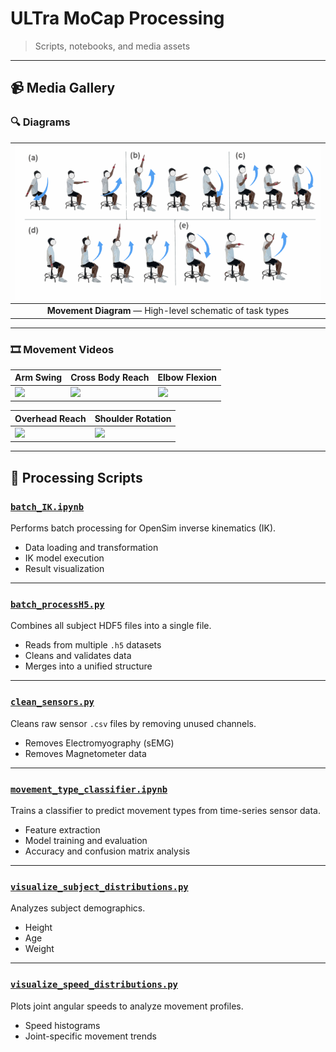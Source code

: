 # ULTra MoCap Processing

> Scripts, notebooks, and media assets

---

## 📹 Media Gallery

### 🔍 Diagrams

| ![Movement Diagram](media/movement_diagram.png) |
|:--:|
| **Movement Diagram** — High-level schematic of task types |

---

### 🎞️ Movement Videos

| Arm Swing | Cross Body Reach | Elbow Flexion |
|-----------|------------------|----------------|
| <img src="media/armswing.gif" width="200"/> | <img src="media/crossbody.gif" width="200"/> | <img src="media/elbowflex.gif" width="200"/> |

| Overhead Reach | Shoulder Rotation |
|----------------|-------------------|
| <img src="media/overheadreach.gif" width="200"/> | <img src="media/shoulderrotation.gif" width="200"/> |
---

## 📂 Processing Scripts

### [`batch_IK.ipynb`](processing/batch_IK.ipynb) 
Performs batch processing for OpenSim inverse kinematics (IK).

- Data loading and transformation  
- IK model execution  
- Result visualization

---

### [`batch_processH5.py`](processing/batch_processH5.py)   
Combines all subject HDF5 files into a single file.

- Reads from multiple `.h5` datasets  
- Cleans and validates data  
- Merges into a unified structure

---

### [`clean_sensors.py`](processing/clean_sensors.py)
Cleans raw sensor `.csv` files by removing unused channels.

- Removes Electromyography (sEMG)  
- Removes Magnetometer data

---

### [`movement_type_classifier.ipynb`](processing/movement_type_classifier.ipynb) 
Trains a classifier to predict movement types from time-series sensor data.

- Feature extraction  
- Model training and evaluation  
- Accuracy and confusion matrix analysis

---

### [`visualize_subject_distributions.py`](processing/visualize_subject_distributions.py)  
Analyzes subject demographics.

- Height  
- Age  
- Weight

---

### [`visualize_speed_distributions.py`](processing/visualize_speed_distributions.py) 
Plots joint angular speeds to analyze movement profiles.

- Speed histograms  
- Joint-specific movement trends
